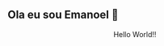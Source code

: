 ## Ola eu sou Emanoel 👋
<style>
  .menu{
  text-align: center;
  }
</style>
<div class="menu">
Hello World!!
</div>



